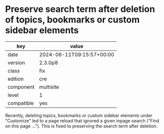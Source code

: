 [//]: # (werk v2)
# Preserve search term after deletion of topics, bookmarks or custom sidebar elements

key        | value
---------- | ---
date       | 2024-06-11T09:15:57+00:00
version    | 2.3.0p8
class      | fix
edition    | cre
component  | multisite
level      | 1
compatible | yes

Recently, deleting topics, bookmarks or custom sidebar elements under "Customize" led to a page reload that ignored a given inpage search ("Find on this page ...").
This is fixed to preserving the search term after deletion.
